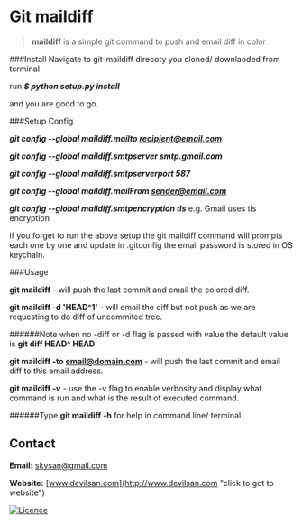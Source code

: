 # Git maildiff



> **maildiff** is a simple git command to push and email diff in color

###Install
Navigate to git-maildiff direcoty you cloned/ downlaoded
from terminal 

run ***$ python setup.py install***

and you are good to go.

###Setup Config

***git config --global maildiff.mailto recipient@email.com***

***git config --global maildiff.smtpserver smtp.gmail.com***

***git config --global maildiff.smtpserverport 587***

***git config --global maildiff.mailFrom sender@email.com***

***git config --global maildiff.smtpencryption tls*** 
e.g. Gmail uses tls encryption

if you forget to run the above setup the git maildiff command will prompts each 
one by one and update in .gitconfig the email password is stored in OS keychain.

###Usage

**git maildiff** - will push the last commit and email the colored diff.

**git maildiff -d 'HEAD^1'** - will email the diff but not push as we are requesting to do diff of uncommited tree.

######Note
when no -diff or -d flag is passed with value the default value is **git diff HEAD^ HEAD**


**git maildiff -to email@domain.com** - will push the last commit and email diff to this email address.

 **git maildiff -v** - use the -v flag to enable verbosity and display what command is run and what is the result of executed command.

######Type **git maildiff -h** for help in command line/ terminal
 
## Contact

**Email:** <skysan@gmail.com>

**Website:** [www.devilsan.com](http://www.devilsan.com "click to got to website")

[![Licence]( http://i.creativecommons.org/l/by-nc-sa/4.0/80x15.png )](https://raw.github.com/sanfx/git-maildiff/master/LICENSE)